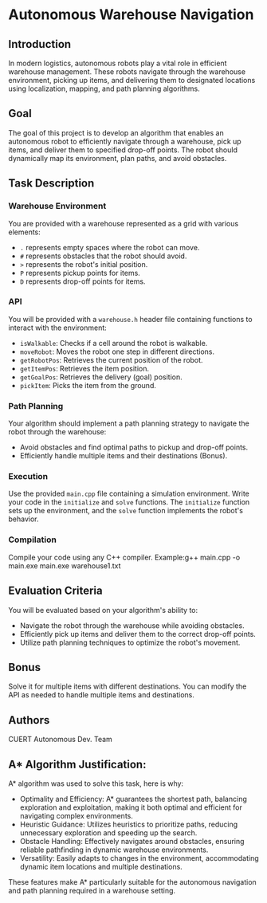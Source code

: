 # Autonomous Warehouse Navigation

## Introduction

In modern logistics, autonomous robots play a vital role in efficient warehouse management. These robots navigate through the warehouse environment, picking up items, and delivering them to designated locations using localization, mapping, and path planning algorithms.

## Goal

The goal of this project is to develop an algorithm that enables an autonomous robot to efficiently navigate through a warehouse, pick up items, and deliver them to specified drop-off points. The robot should dynamically map its environment, plan paths, and avoid obstacles.

## Task Description

### Warehouse Environment

You are provided with a warehouse represented as a grid with various elements:
- `.` represents empty spaces where the robot can move.
- `#` represents obstacles that the robot should avoid.
- `>` represents the robot's initial position.
- `P` represents pickup points for items.
- `D` represents drop-off points for items.

### API

You will be provided with a `warehouse.h` header file containing functions to interact with the environment:
- `isWalkable`: Checks if a cell around the robot is walkable.
- `moveRobot`: Moves the robot one step in different directions.
- `getRobotPos`: Retrieves the current position of the robot.
- `getItemPos`: Retrieves the item position.
- `getGoalPos`: Retrieves the delivery (goal) position.
- `pickItem`: Picks the item from the ground.

### Path Planning

Your algorithm should implement a path planning strategy to navigate the robot through the warehouse:
- Avoid obstacles and find optimal paths to pickup and drop-off points.
- Efficiently handle multiple items and their destinations (Bonus).

### Execution

Use the provided `main.cpp` file containing a simulation environment. Write your code in the `initialize` and `solve` functions. The `initialize` function sets up the environment, and the `solve` function implements the robot's behavior.

### Compilation

Compile your code using any C++ compiler. Example:g++ main.cpp -o main.exe main.exe warehouse1.txt


## Evaluation Criteria

You will be evaluated based on your algorithm's ability to:
- Navigate the robot through the warehouse while avoiding obstacles.
- Efficiently pick up items and deliver them to the correct drop-off points.
- Utilize path planning techniques to optimize the robot's movement.

## Bonus

Solve it for multiple items with different destinations. You can modify the API as needed to handle multiple items and destinations.

## Authors

CUERT Autonomous Dev. Team

## A* Algorithm Justification:
A* algorithm was used to solve this task, here is why:
- Optimality and Efficiency: A* guarantees the shortest path, balancing exploration and exploitation, making it both optimal and efficient for navigating complex environments.
- Heuristic Guidance: Utilizes heuristics to prioritize paths, reducing unnecessary exploration and speeding up the search.
- Obstacle Handling: Effectively navigates around obstacles, ensuring reliable pathfinding in dynamic warehouse environments.
- Versatility: Easily adapts to changes in the environment, accommodating dynamic item locations and multiple destinations.

These features make A* particularly suitable for the autonomous navigation and path planning required in a warehouse setting.

